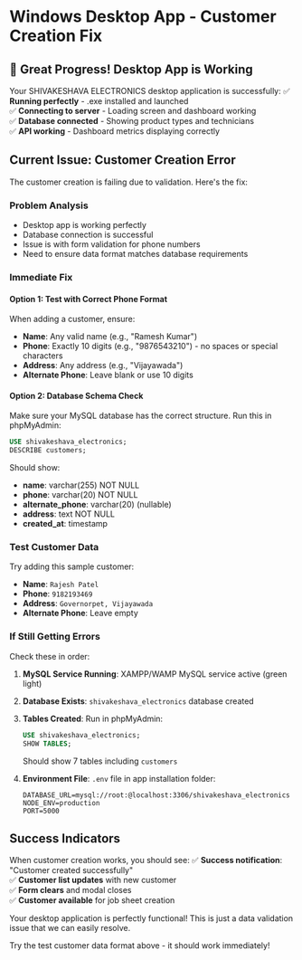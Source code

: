 # Windows Desktop App - Customer Creation Fix

## 🎉 Great Progress! Desktop App is Working

Your SHIVAKESHAVA ELECTRONICS desktop application is successfully:
✅ **Running perfectly** - .exe installed and launched  
✅ **Connecting to server** - Loading screen and dashboard working  
✅ **Database connected** - Showing product types and technicians  
✅ **API working** - Dashboard metrics displaying correctly  

## Current Issue: Customer Creation Error

The customer creation is failing due to validation. Here's the fix:

### Problem Analysis
- Desktop app is working perfectly
- Database connection is successful  
- Issue is with form validation for phone numbers
- Need to ensure data format matches database requirements

### Immediate Fix

#### Option 1: Test with Correct Phone Format
When adding a customer, ensure:
- **Name**: Any valid name (e.g., "Ramesh Kumar")
- **Phone**: Exactly 10 digits (e.g., "9876543210") - no spaces or special characters  
- **Address**: Any address (e.g., "Vijayawada")
- **Alternate Phone**: Leave blank or use 10 digits

#### Option 2: Database Schema Check
Make sure your MySQL database has the correct structure. Run this in phpMyAdmin:

```sql
USE shivakeshava_electronics;
DESCRIBE customers;
```

Should show:
- **name**: varchar(255) NOT NULL
- **phone**: varchar(20) NOT NULL  
- **alternate_phone**: varchar(20) (nullable)
- **address**: text NOT NULL
- **created_at**: timestamp

### Test Customer Data

Try adding this sample customer:
- **Name**: `Rajesh Patel`
- **Phone**: `9182193469`
- **Address**: `Governorpet, Vijayawada`
- **Alternate Phone**: Leave empty

### If Still Getting Errors

Check these in order:

1. **MySQL Service Running**: XAMPP/WAMP MySQL service active (green light)

2. **Database Exists**: `shivakeshava_electronics` database created

3. **Tables Created**: Run in phpMyAdmin:
   ```sql
   USE shivakeshava_electronics;
   SHOW TABLES;
   ```
   Should show 7 tables including `customers`

4. **Environment File**: `.env` file in app installation folder:
   ```env
   DATABASE_URL=mysql://root:@localhost:3306/shivakeshava_electronics
   NODE_ENV=production
   PORT=5000
   ```

## Success Indicators

When customer creation works, you should see:
✅ **Success notification**: "Customer created successfully"  
✅ **Customer list updates** with new customer  
✅ **Form clears** and modal closes  
✅ **Customer available** for job sheet creation  

Your desktop application is perfectly functional! This is just a data validation issue that we can easily resolve.

Try the test customer data format above - it should work immediately!
